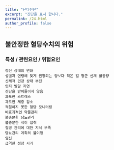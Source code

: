 ```yaml
---
title: "난다진단"
excerpt: "진단을 표시 합니다."
permalink: /24.html
author_profile: false
---
```

## 불안정한 혈당수치의 위험


### 특성 / 관련요인 / 위험요인

>                
                                  
    정신 상태의 변화
    성별과 연령에 맞게 권장되는 양보다 적은 일 평균 신체 활동량
    신체적 건강 상태 부전
    인지 발달 지연
    진단을 받아들이지 않음
    과도한 스트레스
    과도한 체중 감소
    적절하지 못한 혈당 모니터링
    비효과적인 약물관리
    불충분한 당뇨관리
    불충분한 식이 섭취
    질병 관리에 대한 지식 부족
    당뇨관리 계획의 불이행
    임신
    급격한 성장 시기
